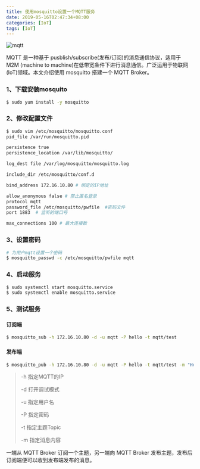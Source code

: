 ```yaml
---
title: 使用mosquitto设置一个MQTT服务
date: 2019-05-16T02:47:34+08:00
categories: [IoT]
tags: [IoT]
---
```

![mqtt](https://hugoblog-img-1251694304.cos.ap-guangzhou.myqcloud.com/blog/mqtt-linux.png "mqtt")


MQTT 是一种基于 pusblish/subscribe(发布/订阅)的消息通信协议，适用于 M2M (machine to machine)在低带宽条件下进行消息通信。广泛运用于物联网(IoT)领域。本文介绍使用 mosquitto 搭建一个 MQTT Broker。

<!--more-->

### 1、下载安装mosquito

```sh
$ sudo yum install -y mosquitto
```

### 2、修改配置文件

```sh
$ sudo vim /etc/mosquitto/mosquitto.conf
pid_file /var/run/mosquitto.pid

persistence true
persistence_location /var/lib/mosquitto/

log_dest file /var/log/mosquitto/mosquitto.log

include_dir /etc/mosquitto/conf.d

bind_address 172.16.10.80 # 绑定的IP地址

allow_anonymous false # 禁止匿名登录
protocol mqtt
password_file /etc/mosquitto/pwfile  #密码文件
port 1883  # 监听的端口号

max_connections 100 # 最大连接数
```

### 3、设置密码

```sh
# 为用户mqtt设置一个密码
$ mosquitto_passwd -c /etc/mosquitto/pwfile mqtt
```

### 4、启动服务

```sh
$ sudo systemctl start mosquitto.service
$ sudo systemctl enable mosquitto.service
```

### 5、测试服务

#### 订阅端

```sh
$ mosquitto_sub -h 172.16.10.80 -d -u mqtt -P hello -t mqtt/test
```

#### 发布端

```sh
$ mosquitto_pub -h 172.16.10.80 -d -u mqtt -P hello -t mqtt/test -m "Hello!"
```

> -h    指定MQTT的IP
>
> -d    打开调试模式
>
> -u    指定用户名
>
> -P    指定密码
>
> -t     指定主题Topic
>
> -m   指定消息内容

一端从 MQTT Broker 订阅一个主题，另一端向 MQTT Broker 发布主题，发布后订阅端便可以收到发布端发布的消息。
